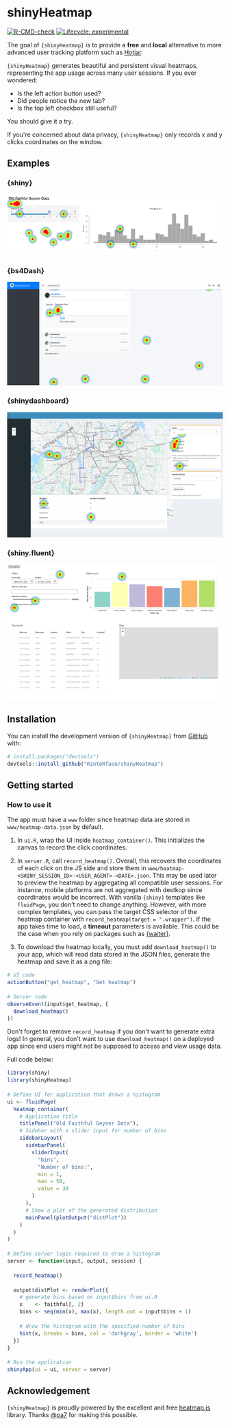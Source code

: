 
# shinyHeatmap

<!-- badges: start -->
[![R-CMD-check](https://github.com/RinteRface/shinyHeatmap/workflows/R-CMD-check/badge.svg)](https://github.com/RinteRface/shinyHeatmap/actions)
[![Lifecycle: experimental](https://img.shields.io/badge/lifecycle-experimental-orange.svg)](https://lifecycle.r-lib.org/articles/stages.html#experimental)
<!-- badges: end -->

The goal of `{shinyHeatmap}` is to provide a __free__ and __local__ alternative to more advanced user tracking platform such as [Hotjar](https://www.google.com/search?q=hotjar&oq=hotjar&aqs=chrome.0.69i59j0i512j69i60l6.1063j0j7&sourceid=chrome&ie=UTF-8).

`{shinyHeatmap}` generates beautiful and persistent visual heatmaps, representing the app usage across many user sessions. If you ever wondered:

- Is the left action button used?
- Did people notice the new tab?
- Is the top left checkbox still useful?

You should give it a try.

If you're concerned about data privacy, `{shinyHeatmap}` only records x and y clicks coordinates on the window.

## Examples

### {shiny}
<img src="man/figures/shinyHeatmap-basic.png">

### {bs4Dash}
<img src="man/figures/shinyHeatmap-bs4Dash.png">

### {shinydashboard}
<img src="man/figures/shinyHeatmap-shinydashboard.png">

### {shiny.fluent}
<img src="man/figures/shinyHeatmap-shinyFluent.png">

## Installation

You can install the development version of `{shinyHeatmap}` from [GitHub](https://github.com/) with:

``` r
# install.packages("devtools")
devtools::install_github("RinteRface/shinyHeatmap")
```

## Getting started

### How to use it

The app must have a `www` folder since 
heatmap data are stored in `www/heatmap-data.json` by default.

1. In `ui.R`, wrap the UI inside `heatmap_container()`. This initializes the canvas
to record the click coordinates.

2. In `server.R`, call `record_heatmap()`. Overall, this recovers the
coordinates of each click on the JS side and store them in 
`www/heatmap-<SHINY_SESSION_ID>-<USER_AGENT>-<DATE>.json`. 
This may be used later to preview the heatmap by aggregating all compatible user sessions. 
For instance, mobile platforms are not aggregated with destkop since coordinates would be
incorrect. With vanilla `{shiny}` templates like `fluidPage`, 
you don't need to change anything. However, with more complex 
templates, you can pass the target CSS selector of the heatmap 
container with `record_heatmap(target = ".wrapper")`. 
If the app takes time to load, a __timeout__ parameters is available. 
This could be the case when you rely on packages
such as [{waiter}](https://github.com/JohnCoene/waiter).

3. To download the heatmap locally, you must add `download_heatmap()` to your app, which will read data stored in the JSON files, generate the heatmap and save it as a png file:

```r
# UI code
actionButton("get_heatmap", "Get heatmap")

# Server code
observeEvent(input$get_heatmap, {
  download_heatmap()
})
```

Don't forget to remove `record_heatmap` if you don't want to generate extra logs!
In general, you don't want to use `download_heatmap()` on a deployed app since
end users might not be supposed to access and view usage data.

Full code below:

```r
library(shiny)
library(shinyHeatmap)

# Define UI for application that draws a histogram
ui <- fluidPage(
  heatmap_container(
    # Application title
    titlePanel("Old Faithful Geyser Data"),
    # Sidebar with a slider input for number of bins 
    sidebarLayout(
      sidebarPanel(
        sliderInput(
          "bins",
          "Number of bins:",
          min = 1,
          max = 50,
          value = 30
        )
      ),
      # Show a plot of the generated distribution
      mainPanel(plotOutput("distPlot"))
    )
  )
)

# Define server logic required to draw a histogram
server <- function(input, output, session) {
  
  record_heatmap()
  
  output$distPlot <- renderPlot({
    # generate bins based on input$bins from ui.R
    x    <- faithful[, 2]
    bins <- seq(min(x), max(x), length.out = input$bins + 1)
    
    # draw the histogram with the specified number of bins
    hist(x, breaks = bins, col = 'darkgray', border = 'white')
  })
}

# Run the application 
shinyApp(ui = ui, server = server)
```

## Acknowledgement

`{shinyHeatmap}` is proudly powered by the excellent and free [heatmap.js](https://github.com/pa7/heatmap.js) library. Thanks [@pa7](https://github.com/pa7) for making this possible.

